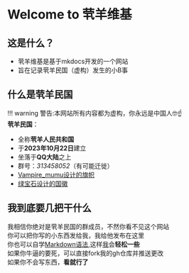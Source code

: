 # Welcome to 茕羊维基

## 这是什么？

* 茕羊维基是基于mkdocs开发的一个网站
* 旨在记录茕羊民国（虚构）发生的小B事

## 什么是茕羊民国
!!! warning
    警告:本网站所有内容都为虚构，你永远是中国人🤓☝️  
**茕羊民国**：  
* 全称**茕羊人民共和国**  
* 于**2023年10月22日**建立  
* 坐落于**QQ大陆**之上  
* 群号：*313458052*（有可能迁徙）  
* [Vampire_mumu设计的旗帜](https://img.wsmdn.dpdns.org/img/茕羊民国国旗.jpg)  
* [绿宝石设计的国徽](https://img.wsmdn.dpdns.org/img/国徽.jpg)  

## 我到底要几把干什么
我相信你绝对是茕羊民国的群成员，不然你看不见这个网站<br>
你可以把你写的小东西发给我，我给他发布在这里<br>
你也可以自学[Markdown语法](https://markdown.com.cn),这样[我](./name/name.md#me)会**轻松一些**<br>
如果你牛逼的要死，可以直接fork我的gh仓库并推送更改    
如果你不会写东西，**看就行了**<br>

<script src="./js/dist/autoload.js"></script>
 <script>
// 页面加载完成后开始定期执行
window.addEventListener('load', () => {
  console.log("Live2D waifu script loaded.");
  
  // 初始执行一次
  updateWaifuStyle();

  // 每隔 1 秒检查一次 modelId 是否发生变化（例如其他脚本修改了 localStorage）
  setInterval(() => {
    console.log("running");
    updateWaifuStyle();
  }, 1000);
});
  </script>

<div id="giscus"></div>
<script src="https://giscus.app/client.js"
        data-repo="nomdn/GoatBook-Source"
        data-repo-id="R_kgDOPXYjCw"
        data-category="General"
        data-category-id="DIC_kwDOPXYjC84Ctwim"
        data-mapping="title"
        data-strict="0"
        data-reactions-enabled="1"
        data-emit-metadata="0"
        data-input-position="top"
        data-theme="preferred_color_scheme"
        data-lang="zh-CN"
        crossorigin="anonymous"
        async>
</script>














